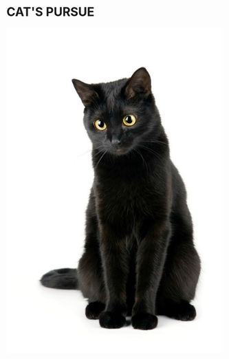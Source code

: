 <html>
<head>
<link rel="stylesheet" href="css/estilo examen.css">
</head>
<body>
<h1> CAT'S PURSUE </h1>
<a href="Gato_entrando.html">
<img id= "i1"src="img/gato_sentado.jpg"  >
</a>
</body>
</html>
